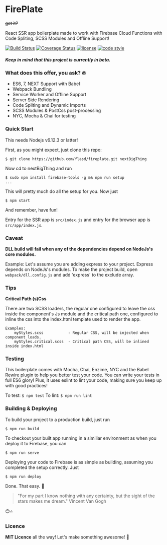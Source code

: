 # FirePlate
<del>get it?</del>

React SSR app boilerplate made to work with Firebase Cloud Functions with Code Spliting, SCSS Modules and Offline Support!

[![Build Status](https://travis-ci.org/flasd/fireplate.svg?branch=master)](https://travis-ci.org/flasd/fireplate)
[![Coverage Status](https://coveralls.io/repos/github/flasd/fireplate/badge.svg?branch=master)](https://coveralls.io/github/flasd/fireplate?branch=master)
[![license](https://img.shields.io/badge/Licence-MIT-blue.svg)](https://github.com/flasd/fireplate/blob/master/LICENSE)
[![code style](https://img.shields.io/badge/Code%20Style-Airbnb-orange.svg)](https://www.npmjs.com/package/eslint-config-airbnb)

##### **Keep in mind that this project is currently in beta.**

### What does this offer, you ask? :fire:
- ES6, 7, NEXT Support with Babel
- Webpack Bundling
- Service Worker and Offline Support
- Server Side Rendering
- Code Spliting and Dynamic Imports
- SCSS Modules & PostCss post-processing
- NYC, Mocha & Chai for testing

### Quick Start
This needs Nodejs v6.12.3 or latter!

First, as you might expect, just clone this repo:
```
$ git clone https://github.com/flasd/fireplate.git nextBigThing
```
Now cd to nextBigThing and run
```
$ sudo npm install firebase-tools -g && npm run setup
...
```
This will pretty much do all the setup for you. Now just
```
$ npm start
```
And remember, have fun! 

Entry for the SSR app is `src/index.js` and entry for the browser app is `src/app/index.js`.

### Caveat
**DLL build will fail when any of the dependencies depend on NodeJs's core modules.**

Example: Let's assume you are adding express to your project. Express depends on NodeJs's modules. To make the project build, open `webpack/dll.config.js` and add 'express' to the exclude array.

### Tips
**Critical Path (s)Css**

There are two SCSS loaders, the regular one configured to leave the css inside the component's Js module and the critical path one, configured to inline the css into the index.html template used to render the app.
```
Examples:
    myStyles.scss           - Regular CSS, will be injected when component loads.
    myStyles.critical.scss  - Critical path CSS, will be inlined inside index.html
```

### Testing
This boilerplate comes with Mocha, Chai, Enzime, NYC and the Babel Rewire plugin to help you better test your code. You can write your tests in full ES6 glory! Plus, it uses eslint to lint your code, making sure you keep up with good practices!

To test: `$ npm test`
To lint: `$ npm run lint`

### Building & Deploying
To build your project to a production build, just run
```
$ npm run build
```
To checkout your built app running in a similiar environment as when you deploy it to Firebase, you can
```
$ npm run serve
```
Deploying  your code to Firebase is as simple as building, assuming you completed the setup correctly. Just
```
$ npm run deploy
```
Done. That easy. :cake:

> "For my part I know nothing with any certainty, but the sight of the stars makes me dream." Vincent Van Gogh

:wink::star:

### Licence
**MIT Licence** all the way!
Let's make something awesome! :rocket:
